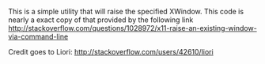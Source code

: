 This is a simple utility that will raise the specified XWindow. 
This code is nearly a exact copy of that provided by the following link
http://stackoverflow.com/questions/1028972/x11-raise-an-existing-window-via-command-line

Credit goes to Liori: http://stackoverflow.com/users/42610/liori

